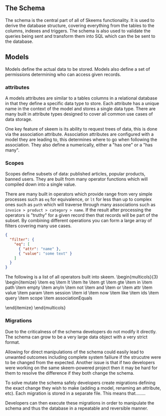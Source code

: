 ## The Schema

The schema is the central part of all of Skeems functionality. It is used to derive the database structure, covering everything from the tables to the columns, indexes and triggers. The schema is also used to validate the queries being sent and transform them into SQL which can the be sent to the database.

## Models

Models define the actual data to be stored. Models also define a set of permissions determining who can access given records.

### attributes

A models attributes are similar to a tables columns in a relational database in that they define a specific data type to store. Each attribute has a unique name in the context of the model and stores a single data type. There are many built in attribute types designed to cover all common use cases of data storage.

One key feature of skeem is its ability to request trees of data, this is done via the association attribute. Association attributes are configured with a model they are leading to, this determines where to go when following the association. They also define a numerically, either a "has one" or a "has many".

### Scopes

Scopes define subsets of data: published articles, popular products, banned users. They are built from many operator functions which will compiled down into a single value.

There are many built in operators which provide range from very simple processes such as `eq` for equivalence, or `lt` for less than up to complex ones such as `path` which will traverse through many associations such as `invoice > product > category > name`. If the result after processing the operators is "truthy" for a given record then that records will be part of the subset. By combining different operations you can form a large array of filters covering many use cases.

```{.json caption="A filter using the 'eq', 'attr', and 'value' operators to filter only records whose name equals 'some text'"}
{
  "filter": {
    "eq": [
      { "attr": "name" },
      { "value": "some text" }
    ]
  }
}
```

The following is a list of all operators built into skeem.
\begin{multicols}{3}
\begin{itemize}
\item eq
\item lt
\item lte
\item gt
\item gte
\item in
\item path
\item empty
\item anyIn
\item not
\item and
\item or
\item attr
\item value
\item param
\item session
\item id
\item now
\item like
\item ids
\item query
\item scope
\item associationEquals

\end{itemize}
\end{multicols}

### Migrations

Due to the criticalness of the schema developers do not modify it directly. The schema can grow to be a very large data object with a very strict format.

Allowing for direct manipulations of the schema could easily lead to unwanted outcomes including complete system failiure if the strucutre were to be changed from the expected. Another issue is that if two developers were working on the same skeem-powered project then it may be hard for them to resolve the difference if they both change the schema.

To solve mutate the schema safely developers create migrations defining the exact change they wish to make (adding a model, renaming an attribute, etc). Each migration is stored in a separate file. This means that........

Developers can then execute these migrations in order to manipulate the schema and thus the database in a repeatable and reversible manner.
